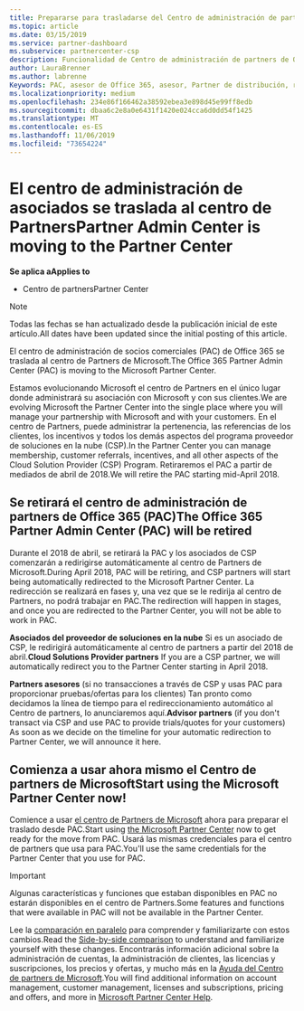 ```yaml
---
title: Prepararse para trasladarse del Centro de administración de partners al Centro de partners | Centro de partners
ms.topic: article
ms.date: 03/15/2019
ms.service: partner-dashboard
ms.subservice: partnercenter-csp
description: Funcionalidad de Centro de administración de partners de Office 365 se traslada al Centro de partners.
author: LauraBrenner
ms.author: labrenne
Keywords: PAC, asesor de Office 365, asesor, Partner de distribución, retirada de PAC, retirada de PAC
ms.localizationpriority: medium
ms.openlocfilehash: 234e86f166462a38592ebea3e898d45e99ff8edb
ms.sourcegitcommit: dbaa6c2e8a0e6431f1420e024cca6d0dd54f1425
ms.translationtype: MT
ms.contentlocale: es-ES
ms.lasthandoff: 11/06/2019
ms.locfileid: "73654224"
---
```

# <a name="partner-admin-center-is-moving-to-the-partner-center"></a><span data-ttu-id="c6e70-104">El centro de administración de asociados se traslada al centro de Partners</span><span class="sxs-lookup"><span data-stu-id="c6e70-104">Partner Admin Center is moving to the Partner Center</span></span>

<span data-ttu-id="c6e70-105">**Se aplica a**</span><span class="sxs-lookup"><span data-stu-id="c6e70-105">**Applies to**</span></span>

-  <span data-ttu-id="c6e70-106">Centro de partners</span><span class="sxs-lookup"><span data-stu-id="c6e70-106">Partner Center</span></span>

> [!NOTE]  
>  <span data-ttu-id="c6e70-107">Todas las fechas se han actualizado desde la publicación inicial de este artículo.</span><span class="sxs-lookup"><span data-stu-id="c6e70-107">All dates have been updated since the initial posting of this article.</span></span>

<span data-ttu-id="c6e70-108">El centro de administración de socios comerciales (PAC) de Office 365 se traslada al centro de Partners de Microsoft.</span><span class="sxs-lookup"><span data-stu-id="c6e70-108">The Office 365 Partner Admin Center (PAC) is moving to the Microsoft Partner Center.</span></span>

<span data-ttu-id="c6e70-109">Estamos evolucionando Microsoft el centro de Partners en el único lugar donde administrará su asociación con Microsoft y con sus clientes.</span><span class="sxs-lookup"><span data-stu-id="c6e70-109">We are evolving Microsoft the Partner Center into the single place where you will manage your partnership with Microsoft and with your customers.</span></span> <span data-ttu-id="c6e70-110">En el centro de Partners, puede administrar la pertenencia, las referencias de los clientes, los incentivos y todos los demás aspectos del programa proveedor de soluciones en la nube (CSP).</span><span class="sxs-lookup"><span data-stu-id="c6e70-110">In the Partner Center you can manage membership, customer referrals, incentives, and all other aspects of the Cloud Solution Provider (CSP) Program.</span></span> <span data-ttu-id="c6e70-111">Retiraremos el PAC a partir de mediados de abril de 2018.</span><span class="sxs-lookup"><span data-stu-id="c6e70-111">We will retire the PAC starting mid-April 2018.</span></span>

## <a name="the-office-365-partner-admin-center-pac-will-be-retired"></a><span data-ttu-id="c6e70-112">Se retirará el centro de administración de partners de Office 365 (PAC)</span><span class="sxs-lookup"><span data-stu-id="c6e70-112">The Office 365 Partner Admin Center (PAC) will be retired</span></span>

<span data-ttu-id="c6e70-113">Durante el 2018 de abril, se retirará la PAC y los asociados de CSP comenzarán a redirigirse automáticamente al centro de Partners de Microsoft.</span><span class="sxs-lookup"><span data-stu-id="c6e70-113">During April 2018, PAC will be retiring, and CSP partners will start being automatically redirected to the Microsoft Partner Center.</span></span> <span data-ttu-id="c6e70-114">La redirección se realizará en fases y, una vez que se le redirija al centro de Partners, no podrá trabajar en PAC.</span><span class="sxs-lookup"><span data-stu-id="c6e70-114">The redirection will happen in stages, and once you are redirected to the Partner Center, you will not be able to work in PAC.</span></span> 

<span data-ttu-id="c6e70-115">**Asociados del proveedor de soluciones en la nube** Si es un asociado de CSP, le redirigirá automáticamente al centro de partners a partir del 2018 de abril.</span><span class="sxs-lookup"><span data-stu-id="c6e70-115">**Cloud Solutions Provider partners** If you are a CSP partner, we will automatically redirect you to the Partner Center starting in April 2018.</span></span> 

<span data-ttu-id="c6e70-116">**Partners asesores** (si no transacciones a través de CSP y usas PAC para proporcionar pruebas/ofertas para los clientes) Tan pronto como decidamos la línea de tiempo para el redireccionamiento automático al Centro de partners, lo anunciaremos aquí.</span><span class="sxs-lookup"><span data-stu-id="c6e70-116">**Advisor partners** (if you don't transact via CSP and use PAC to provide trials/quotes for your customers) As soon as we decide on the timeline for your automatic redirection to Partner Center, we will announce it here.</span></span> 


## <a name="start-using-the-microsoft-partner-center-now"></a><span data-ttu-id="c6e70-117">Comienza a usar ahora mismo el Centro de partners de Microsoft</span><span class="sxs-lookup"><span data-stu-id="c6e70-117">Start using the Microsoft Partner Center now!</span></span>

<span data-ttu-id="c6e70-118">Comience a usar [el centro de Partners de Microsoft](https://partnercenter.microsoft.com/) ahora para preparar el traslado desde PAC.</span><span class="sxs-lookup"><span data-stu-id="c6e70-118">Start using [the Microsoft Partner Center](https://partnercenter.microsoft.com/)  now to get ready for the move from PAC.</span></span>  <span data-ttu-id="c6e70-119">Usará las mismas credenciales para el centro de partners que usa para PAC.</span><span class="sxs-lookup"><span data-stu-id="c6e70-119">You'll use the same credentials for the Partner Center that you use for PAC.</span></span> 

> [!IMPORTANT]  
> <span data-ttu-id="c6e70-120">Algunas características y funciones que estaban disponibles en PAC no estarán disponibles en el centro de Partners.</span><span class="sxs-lookup"><span data-stu-id="c6e70-120">Some features and functions that were available in PAC will not be available in the Partner Center.</span></span>

 <span data-ttu-id="c6e70-121">Lee la [comparación en paralelo](moving-from-pac-to-pc.md) para comprender y familiarizarte con estos cambios.</span><span class="sxs-lookup"><span data-stu-id="c6e70-121">Read the [Side-by-side comparison](moving-from-pac-to-pc.md) to understand and familiarize yourself with these changes.</span></span>  <span data-ttu-id="c6e70-122">Encontrarás información adicional sobre la administración de cuentas, la administración de clientes, las licencias y suscripciones, los precios y ofertas, y mucho más en la [Ayuda del Centro de partners de Microsoft](https://partnercenter.microsoft.com/partner/help).</span><span class="sxs-lookup"><span data-stu-id="c6e70-122">You will find additional information on account management, customer management, licenses and subscriptions, pricing and offers, and more in [Microsoft Partner Center Help](https://partnercenter.microsoft.com/partner/help).</span></span>

 